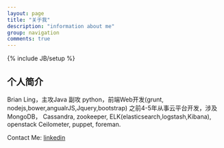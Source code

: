 ```yaml
---
layout: page
title: "关于我"
description: "information about me"
group: navigation
comments: true
---
```

{% include JB/setup %}

## 个人简介
Brian Ling，主攻Java 副攻 python，前端Web开发(grunt, nodejs,bower,angualrJS,Jquery,bootstrap) 之前4-5年从事云平台开发，涉及MongoDB， Cassandra, zookeeper, ELK(elasticsearch,logstash,Kibana), openstack Ceilometer, puppet, foreman. 

Contact Me: [linkedin](http://www.linkedin.com/in/brianling1983) 


